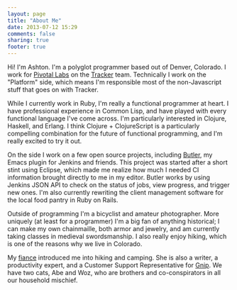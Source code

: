```yaml
---
layout: page
title: "About Me"
date: 2013-07-12 15:29
comments: false
sharing: true
footer: true
---
```


Hi! I'm Ashton. I'm a polyglot programmer based out of Denver,
Colorado. I work for [Pivotal Labs](http://www.pivotallabs.com) on the
[Tracker](http://www.pivotaltracker.com) team. Technically I work on the
"Platform" side, which means I'm responsible most of the non-Javascript
stuff that goes on with Tracker.

While I currently work in Ruby, I'm really a functional programmer at
heart. I have professional experience in Common Lisp, and have played
with every functional language I've come across. I'm particularly
interested in Clojure, Haskell, and Erlang. I think Clojure +
ClojureScript is a particularly compelling combination for the future of
functional programming, and I'm really excited to try it out.

On the side I work on a few open source projects, including
[Butler](https://github.com/AshtonKem/Butler), my Emacs plugin for
Jenkins and friends. This project was started after a short stint
using Eclipse, which made me realize how much I needed CI information
brought directly to me in my editor. Butler works by using Jenkins JSON
API to check on the status of jobs, view progress, and trigger new ones.
I'm also currently rewriting the client management software for the local
food pantry in Ruby on Rails.

Outside of programming I'm a bicyclist and amateur photographer. More
uniquely (at least for a programmer) I'm a big fan of anything
historical; I can make my own chainmaille, both armor and jewelry, and
am currently taking classes in medieval swordsmanship. I also really
enjoy hiking, which is one of the reasons why we live in Colorado.

My [fiance](http://about.me/lcbarren) introduced me into hiking and
camping. She is also a writer, a productivity expert, and a Customer
Support Representative for [Gnip](http://www.gnip.com). We have two cats, Abe
and Woz, who are brothers and co-conspirators in all our household
mischief.
